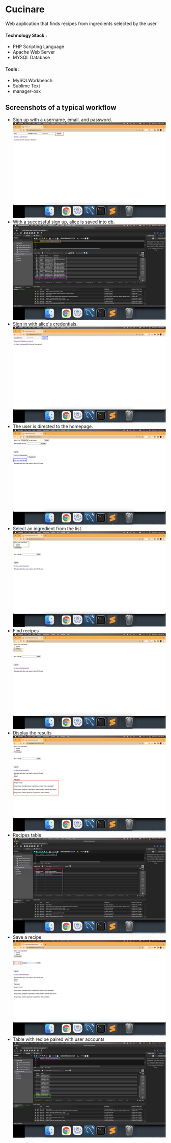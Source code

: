 # Cucinare
Web application that finds recipes from ingredients selected by the user.

#### Technology Stack :
* PHP Scripting Language
* Apache Web Server
* MYSQL Database

#### Tools :
* MySQLWorkbench
* Sublime Text
* manager-osx

## Screenshots of a typical workflow
* Sign up with a username, email, and password.
![signup](https://github.com/RoneilSembrano/cucinare/blob/main/images/Screen%20Shot%202022-01-19%20at%208.42.08%20PM.png)
* With a successful sign up, alice is saved into db.
![mysqlcredentials](https://github.com/RoneilSembrano/cucinare/blob/main/images/Screen%20Shot%202022-01-19%20at%208.42.55%20PM.png)
* Sign in with alice's credentials.
![signin](https://github.com/RoneilSembrano/cucinare/blob/main/images/Screen%20Shot%202022-01-19%20at%208.43.40%20PM.png)
* The user is directed to the homepage.
![home](https://github.com/RoneilSembrano/cucinare/blob/main/images/Screen%20Shot%202022-01-19%20at%208.44.07%20PM.png)
* Select an ingredient from the list.
![ingredients](https://github.com/RoneilSembrano/cucinare/blob/main/images/Screen%20Shot%202022-01-19%20at%208.44.38%20PM.png)
* Find recipes
![select](https://github.com/RoneilSembrano/cucinare/blob/main/images/Screen%20Shot%202022-01-19%20at%208.44.59%20PM.png)
* Display the results 
![results](https://github.com/RoneilSembrano/cucinare/blob/main/images/Screen%20Shot%202022-01-19%20at%208.45.09%20PM.png)
* Recipes table
![mysqlrecipes](https://github.com/RoneilSembrano/cucinare/blob/main/images/Screen%20Shot%202022-01-19%20at%208.47.03%20PM.png)
* Save a recipe
![saverecipe](https://github.com/RoneilSembrano/cucinare/blob/main/images/Screen%20Shot%202022-01-19%20at%208.45.19%20PM.png)
* Table with recipe paired with user accounts
![mysqlsave](https://github.com/RoneilSembrano/cucinare/blob/main/images/Screen%20Shot%202022-01-19%20at%208.47.22%20PM.png)


